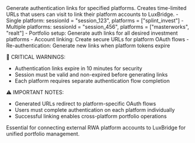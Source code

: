 <description>
Generate authentication links for specified platforms. Creates time-limited URLs that users can visit to link their platform accounts to LuxBridge.

<use-cases>
- Single platform: sessionId = "session_123", platforms = ["splint_invest"]
- Multiple platforms: sessionId = "session_456", platforms = ["masterworks", "realt"]
- Portfolio setup: Generate auth links for all desired investment platforms
- Account linking: Create secure URLs for platform OAuth flows
- Re-authentication: Generate new links when platform tokens expire
</use-cases>

🚨 CRITICAL WARNINGS:

- Authentication links expire in 10 minutes for security
- Session must be valid and non-expired before generating links
- Each platform requires separate authentication flow completion

⚠️ IMPORTANT NOTES:

- Generated URLs redirect to platform-specific OAuth flows
- Users must complete authentication on each platform individually
- Successful linking enables cross-platform portfolio operations

Essential for connecting external RWA platform accounts to LuxBridge for unified portfolio management.
</description>
